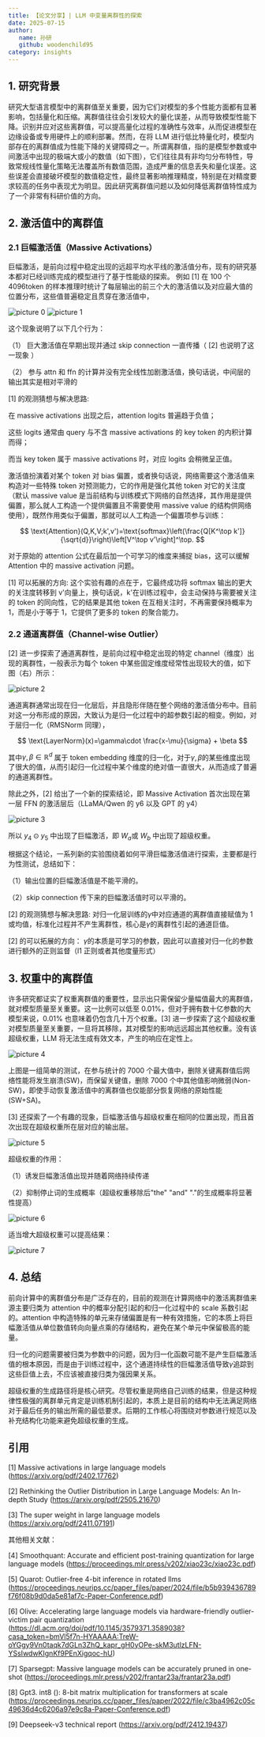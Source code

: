 ```yaml
---
title: 【论文分享】| LLM 中变量离群性的探索
date: 2025-07-15
author:
   name: 孙研
   github: woodenchild95
category: insights
---
```


## 1. 研究背景

研究大型语言模型中的离群值至关重要，因为它们对模型的多个性能方面都有显著影响，包括量化和压缩。离群值往往会引发较大的量化误差，从而导致模型性能下降。识别并应对这些离群值，可以提高量化过程的准确性与效率，从而促进模型在边缘设备或专用硬件上的顺利部署。然而，在将 LLM 进行低比特量化时，模型内部存在的离群值成为性能下降的关键障碍之一。所谓离群值，指的是模型参数或中间激活中出现的极端大或小的数值（如下图），它们往往具有非均匀分布特性，导致常规线性量化策略无法覆盖所有数值范围，造成严重的信息丢失和量化误差。这些误差会直接破坏模型的数值稳定性，最终显著影响推理精度，特别是在对精度要求较高的任务中表现尤为明显。因此研究离群值问题以及如何降低离群值特性成为了一个非常有科研价值的方向。

## 2. 激活值中的离群值

### 2.1 巨幅激活值（Massive Activations）

巨幅激活，是前向过程中稳定出现的远超平均水平线的激活值分布，现有的研究基本都对已经训练完成的模型进行了基于性能级的探索。
例如 [1] 在 100 个 4096token 的样本推理时统计了每层输出的前三个大的激活值以及对应最大值的位置分布，这些值普遍稳定且贯穿在激活值中，

![picture 0](../images/outlier-in-llm-paper-sharing/massive_activation_1.png)
![picture 1](../images/outlier-in-llm-paper-sharing/massive_activation_2.png)

这个现象说明了以下几个行为：

（1） 巨大激活值在早期出现并通过 skip connection 一直传播（ [2] 也说明了这一现象 ）

（2） 参与 attn 和 ffn 的计算并没有完全线性加剧激活值，换句话说，中间层的输出其实是相对平滑的

[1] 的观测猜想与解决思路:

在 massive activations 出现之后，attention logits 普遍趋于负值；

这些 logits 通常由 query 与不含 massive activations 的 key token 的内积计算而得；

而当 key token 属于 massive activations 时，对应 logits 会稍微呈正值。

激活值扮演着对某个 token 对 bias 偏置，或者换句话说，网络需要这个激活值来构造对一些特殊 token 对预测能力，它的作用是强化其他 token 对它的关注度（默认 massive value 是当前结构与训练模式下网络的自然选择，其作用是提供偏置，那么就人工构造一个提供偏置且不需要使用 massive value 的结构供网络使用），既然作用类似于偏置，那就可以人工构造一个偏置项参与训练：

$$
\text{Attention}(Q,K,V;k',v')=\text{softmax}\left(\frac{Q[K^\top k']}{\sqrt{d}}\right)\left[V^\top v'\right]^\top.
$$

对于原始的 attention 公式在最后加一个可学习的维度来捕捉 bias，这可以缓解 Attention 中的 massive activation 问题。

[1] 可以拓展的方向:
这个实验有趣的点在于，它最终成功将 softmax 输出的更大的关注度转移到 v'向量上，换句话说，k'在训练过程中，会主动保持与需要被关注的 token 的同向性，它的结果是其他 token 在互相关注时，不再需要保持概率为 1，而是小于等于 1，它提供了更多的 token 的聚合能力。

### 2.2 通道离群值（Channel-wise Outlier）

[2] 进一步探索了通道离群性，是前向过程中稳定出现的特定 channel（维度）出现的离群性，一般表示为每个 token 中某些固定维度经常性出现较大的值，如下图（右）所示：

![picture 2](../images/outlier-in-llm-paper-sharing/channel_wise_outlier.png)

通道离群通常出现在归一化层后，并且隐形伴随在整个网络的激活值分布中。目前对这一分布形成的原因，大致认为是归一化过程中的超参数引起的相变。例如，对于层归一化（RMSNorm 同理），

$$
\text{LayerNorm}(x)=\gamma\cdot \frac{x-\mu}{\sigma} + \beta
$$

其中$\gamma,\beta\in\mathbb{R}^d$ 属于 token embedding 维度的归一化，对于$\gamma,\beta$的某些维度出现了很大的值，从而引起归一化过程中某个维度的绝对值一直很大，从而造成了普遍的通道离群性。

除此之外，[2] 给出了一个新的探索结论，即 Massive Activation 首次出现在第一层 FFN 的激活层后（LLaMA/Qwen 的 y6 以及 GPT 的 y4）

![picture 3](../images/outlier-in-llm-paper-sharing/outlier_location.png)

所以 $y_4\odot y_5$ 中出现了巨幅激活，即 $W_a$或 $W_b$ 中出现了超级权重。

根据这个结论，一系列新的实验围绕着如何平滑巨幅激活值进行探索，主要都是行为性测试，总结如下：

（1）输出位置的巨幅激活值是不能平滑的。

（2）skip connection 传下来的巨幅激活值时可以平滑的。

[2] 的观测猜想与解决思路:
对归一化层训练的$\gamma$中对应通道的离群值直接赋值为 1 或均值，标准化过程并不产生离群性，核心是$\gamma$的离群性引起的通道巨值。

[2] 的可以拓展的方向：
$\gamma$的本质是可学习的参数，因此可以直接对归一化的参数进行额外的正则监督（l1 正则或者其他度量形式）

## 3. 权重中的离群值

许多研究都证实了权重离群值的重要性，显示出只需保留少量幅值最大的离群值，就对模型质量至关重要。这一比例可以低至 0.01%，但对于拥有数十亿参数的大模型来说，0.01% 也意味着仍包含几十万个权重。[3] 进一步探索了这个超级权重对模型质量至关重要，一旦将其移除，其对模型的影响远远超出其他权重。没有该超级权重，LLM 将无法生成有效文本，产生的响应在定性上。

![picture 4](../images/outlier-in-llm-paper-sharing/weight_outlier.png)

上图是一组简单的测试，在参与统计的 7000 个最大值中，删除关键离群值后网络性能将发生崩溃(SW)，而保留关键值，删除 7000 个中其他值影响微弱(Non-SW)，即使手动恢复激活值中的离群值也仅能部分恢复网络的原始性能(SW+SA)。

[3] 还探索了一个有趣的现象，巨幅激活值与超级权重在相同的位置出现，而且首次出现在超级权重所在层对应的输出层。

![picture 5](../images/outlier-in-llm-paper-sharing/weight_outlier_coordinate.png)

超级权重的作用：

（1）诱发巨幅激活值出现并随着网络持续传递

（2）抑制停止词的生成概率（超级权重移除后"the" "and" "."的生成概率将显著性提高）

![picture 6](../images/outlier-in-llm-paper-sharing/prob_shift.png)

适当增大超级权重可以提高结果：

![picture 7](../images/outlier-in-llm-paper-sharing/outlier_scaling.png)

## 4. 总结

前向计算中的离群值分布是广泛存在的，目前的观测在计算网络中的激活离群值来源主要归类为 attention 中的概率分配引起的和归一化过程中的 scale 系数引起的。attention 中构造特殊的单元来存储偏置是有一种有效措施，它的本质上将巨幅激活值从单位数值转向向量点乘的存储结构，避免在某个单元中保留极高的能量。

归一化的问题需要被归类为参数中的问题，因为归一化函数可能不是产生巨幅激活值的根本原因，而是由于训练过程中，这个通道持续性的巨幅激活值导致$\gamma$追踪到这些巨值上去，不应该被直接归类为强因果关系。

超级权重的生成路径将是核心研究。尽管权重是网络自己训练的结果，但是这种规律性极强的离群单元肯定是训练机制引起的，本质上是目前的结构中无法满足网络对于最后任务的输出所需的最低要求。后期的工作核心将围绕对参数进行规范以及补充结构化功能来避免超级权重的生成。

## 引用

[1] Massive activations in large language models (https://arxiv.org/pdf/2402.17762)

[2] Rethinking the Outlier Distribution in Large Language Models: An In-depth Study (https://arxiv.org/pdf/2505.21670)

[3] The super weight in large language models (https://arxiv.org/pdf/2411.07191)

其他相关文献：

[4] Smoothquant: Accurate and efficient post-training quantization for large language models (https://proceedings.mlr.press/v202/xiao23c/xiao23c.pdf)

[5] Quarot: Outlier-free 4-bit inference in rotated llms (https://proceedings.neurips.cc/paper_files/paper/2024/file/b5b939436789f76f08b9d0da5e81af7c-Paper-Conference.pdf)

[6] Olive: Accelerating large language models via hardware-friendly outlier-victim pair quantization (https://dl.acm.org/doi/pdf/10.1145/3579371.3589038?casa_token=bmVl5f7n-HYAAAAA:TreW-oYGgy9Vn0taqk7dGLn3ZhQ_kapr_gH0yOPe-skM3utlzLFN-YSsIwdwKIgnKf9PEnXigqoc-hU)

[7] Sparsegpt: Massive language models can be accurately pruned in one-shot (https://proceedings.mlr.press/v202/frantar23a/frantar23a.pdf)

[8] Gpt3. int8 (): 8-bit matrix multiplication for transformers at scale (https://proceedings.neurips.cc/paper_files/paper/2022/file/c3ba4962c05c49636d4c6206a97e9c8a-Paper-Conference.pdf)

[9] Deepseek-v3 technical report (https://arxiv.org/pdf/2412.19437)
